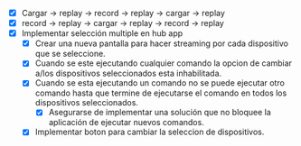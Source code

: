 - [x]  Cargar -> replay -> record -> replay -> cargar -> replay
- [x] record -> replay -> cargar -> replay -> record -> replay
- [x] Implementar selección multiple en hub app
	- [x] Crear una nueva pantalla para hacer streaming por cada dispositivo que se seleccione.
	- [x] Cuando se este ejecutando cualquier comando la opcion de cambiar a/los dispositivos seleccionados esta inhabilitada.
	- [x] Cuando se esta ejecutando un comando no se puede ejecutar otro comando hasta que termine de ejecutarse el comando en todos los dispositivos seleccionados.
		- [x] Asegurarse de implementar una solución que no bloquee la aplicación de ejecutar nuevos comandos.
	- [x] Implementar boton para cambiar la seleccion de dispositivos.